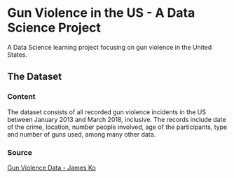 # Gun Violence in the US - A Data Science Project

A Data Science learning project focusing on gun violence in the United States.

## The Dataset

### Content

The dataset consists of all recorded gun violence incidents in the US between January 2013 and March 2018, inclusive. The records include date of the crime, location, number people involved, age of the participants, type and number of guns used, among many other data.

### Source

[Gun Violence Data - James Ko](https://www.kaggle.com/jameslko/gun-violence-data)

